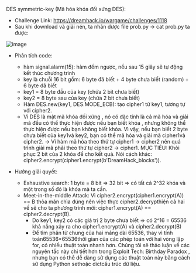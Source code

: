 DES symmetric-key (Mã hóa khóa đối xứng DES): 
- Challenge Link: https://dreamhack.io/wargame/challenges/1118
- Sau khi download và giải nén, ta nhân dược file prob.py -> cat prob.py ta được:

![image](https://github.com/user-attachments/assets/4d52e6e0-1496-4d99-a824-f6093297afc5)

- Phân tích code: 
  + hàm signal.alarm(15): hàm đếm ngược, nếu sau 15 giây sẽ tự động kết thúc chương trình 
  + key là chuỗi 16 bit gồm: 6 byte đã biết + 4 byte chưa biết (random) + 6 byte đã biết
  + key1 = 8 byte đầu của key (chứa 2 bit chưa biết)
  + key2 = 8 byte sau của key (chứa 2 bit chưa biết)
  + Hàm DES.new(key1, DES.MODE_ECB): tạo cipher1 từ key1, tương tự với cipher2.
  + Vì DES là mật mã khóa đối xứng , nó có đặc tính là cả mã hóa và giải mã đều có thể thực hiện được nếu bạn biết khóa , nhưng không thể thực hiện được nếu bạn không biết khóa. Vì vậy, nếu bạn biết 2 byte chưa biết của key1và key2, bạn có thể mã hóa và giải mã cipher1và cipher2.
   -> Vì hàm mã hóa theo thứ tự cipher1 -> cipher2 nên quá trình giải mã phải theo thứ tự cipher2 -> cipher1.
 MỤC TIÊU: Khôi phục 2 bit của 2 khóa để cho kết quả. Nói cách khác: cipher2.encrypt(cipher1.encrypt(b'DreamHack_blocks')).

- Hướng giải quyết: 
  + Exhaustive search: 1 byte = 8 bit => 32 bit => có tất cả 2^32 khóa và một trong số đó là khóa mà ta cần. 
  + Meet-in-the-middle Attack: Vì cipher2.encrypt(cipher1.encrypt(A)) == B thỏa mãn chìa đúng nên việc thực cipher2.decrypthiện cả hai vế sẽ cho ta phương trình mới: cipher1.encrypt(A) == cipher2.decrypt(B).
    * Do key1, key2 có các giá trị 2 byte chưa biết => có 2^16 = 65536 khả năng xảy ra cho cipher1.encrypt(A) và cipher2.decrypt(B)
    * Để tìm phần tử chung của hai mảng dài 65536, thay vì tính toán65536×65536thời gian của các phép toán với hai vòng lặp for, có nhiều thuật toán nhanh hơn. Chúng tôi sẽ thảo luận về các nguyên tắc này chi tiết hơn trong Exploit Tech: Birthday Paradox , nhưng bạn có thể dễ dàng sử dụng các thuật toán này bằng cách sử dụng Python sethoặc dictcấu trúc dữ liệu.

